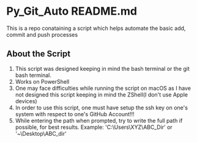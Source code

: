 # Py_Git_Auto README.md

This is a repo conataining a script which helps automate the basic add, commit and push processes

## About the Script

1) This script was designed keeping in mind the bash terminal or the git bash terminal.
2) Works on PowerShell
3) One may face difficulties while running the script on macOS as I have not designed this script keeping in mind the ZShell(I don't use Apple devices)
4) In order to use this script, one must have setup the ssh key on one's system with respect to one's GitHub Account!!!
5) While entering the path when prompted, try to write the full path if possible, for best results.
    Example: 'C:\Users\XYZ\ABC_Dir\' or '~\Desktop\ABC_dir\' 
